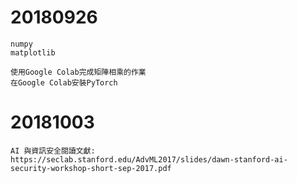 # 20180926
```
numpy
matplotlib
```
```
使用Google Colab完成矩陣相乘的作業
在Google Colab安裝PyTorch
```
# 20181003
```
AI 與資訊安全閱讀文獻:
https://seclab.stanford.edu/AdvML2017/slides/dawn-stanford-ai-security-workshop-short-sep-2017.pdf
```
